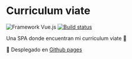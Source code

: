 # Curriculum viate


![Framework Vue.js](https://img.shields.io/badge/Framework-Vue-blueviolet) [![Build status](https://cricarbah.visualstudio.com/Profile/_apis/build/status/Profile-CI)](https://cricarbah.visualstudio.com/Profile/_build/latest?definitionId=5) 

Una SPA donde encuentran mi curriculum viate :notebook:


:rocket: Desplegado en [Github pages](https://cricarba.github.io/profile)


